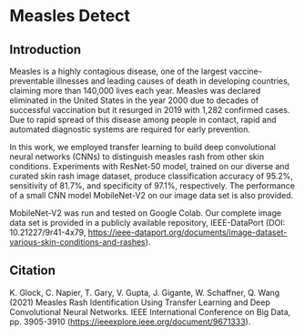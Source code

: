 # Measles Detect

Introduction
------------
Measles is a highly contagious disease, one of the largest vaccine-preventable illnesses and leading causes of death in developing countries, claiming more than 140,000 lives each year. Measles was declared eliminated in the United States in the year 2000 due to decades of successful vaccination but it resurged in 2019 with 1,282 confirmed cases. Due to rapid spread of this disease among people in contact, rapid and automated diagnostic systems are required for early prevention. 

In this work, we employed transfer learning to build deep convolutional neural networks (CNNs) to distinguish measles rash from other skin conditions. Experiments with ResNet-50 model, trained on our diverse and curated skin rash image dataset, produce classification accuracy of 95.2%, sensitivity of 81.7%, and specificity of 97.1%, respectively. The performance of a small CNN model MobileNet-V2 on our image data set is also provided.

MobileNet-V2 was run and tested on Google Colab. Our complete image data set is provided in a publicly available repository, IEEE-DataPort (DOI: 10.21227/9r41-4x79, https://ieee-dataport.org/documents/image-dataset-various-skin-conditions-and-rashes).

Citation
----------
K. Glock, C. Napier, T. Gary, V. Gupta, J. Gigante, W. Schaffner, Q. Wang (2021) Measles Rash Identification Using Transfer Learning and Deep Convolutional Neural Networks. IEEE International Conference on Big Data, pp. 3905-3910 (https://ieeexplore.ieee.org/document/9671333).
